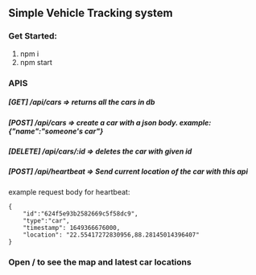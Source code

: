 ## Simple Vehicle Tracking system 

### Get Started:
1.  npm i
1. npm start

### APIS

##### [GET] /api/cars => returns all the cars in db
##### [POST] /api/cars => create a car with a json body. example: {"name":"someone's car"}
##### [DELETE] /api/cars/:id => deletes the car with given id
##### [POST] /api/heartbeat => Send current location of the car with this api
example request body for heartbeat:
```
{
    "id":"624f5e93b2582669c5f58dc9",
    "type":"car",
    "timestamp": 1649366676000,
    "location": "22.55417272830956,88.28145014396407"
}
```
### Open / to see the map and latest car locations